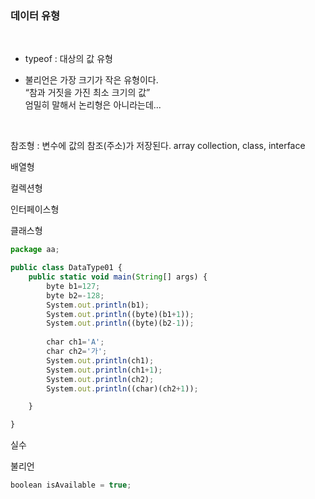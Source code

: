 	
### **데이터 유형**


&nbsp;  


- typeof : 대상의 값 유형

- 불리언은 가장 크기가 작은 유형이다.  
“참과 거짓을 가진 최소 크기의 값”  
엄밀히 말해서 논리형은 아니라는데...



&nbsp;  



참조형 : 변수에 값의 참조(주소)가 저장된다. array collection, class, interface

배열형

컬렉션형

인터페이스형

클래스형


```jsx
package aa;

public class DataType01 {
	public static void main(String[] args) {
		byte b1=127;
		byte b2=-128;
		System.out.println(b1);
		System.out.println((byte)(b1+1));
		System.out.println((byte)(b2-1));
		
		char ch1='A';
		char ch2='가';
		System.out.println(ch1);
		System.out.println(ch1+1);
		System.out.println(ch2);
		System.out.println((char)(ch2+1));

	}

}
```

실수

불리언

```jsx
boolean isAvailable = true;
```


